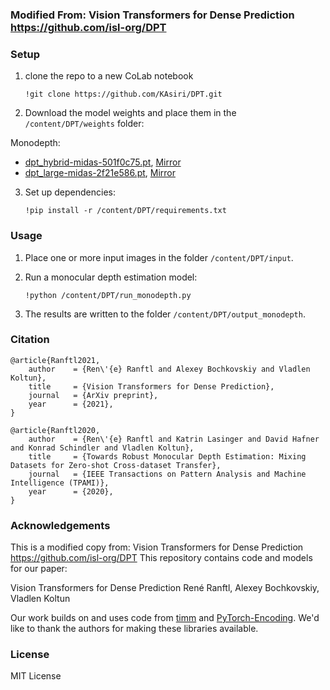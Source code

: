 ### Modified From: Vision Transformers for Dense Prediction https://github.com/isl-org/DPT 

### Setup 


1) clone the repo to a new CoLab notebook

    ```
    !git clone https://github.com/KAsiri/DPT.git
    ```

2) Download the model weights and place them in the `/content/DPT/weights` folder:


Monodepth:
- [dpt_hybrid-midas-501f0c75.pt](https://github.com/intel-isl/DPT/releases/download/1_0/dpt_hybrid-midas-501f0c75.pt), [Mirror](https://drive.google.com/file/d/1dgcJEYYw1F8qirXhZxgNK8dWWz_8gZBD/view?usp=sharing)
- [dpt_large-midas-2f21e586.pt](https://github.com/intel-isl/DPT/releases/download/1_0/dpt_large-midas-2f21e586.pt), [Mirror](https://drive.google.com/file/d/1vnuhoMc6caF-buQQ4hK0CeiMk9SjwB-G/view?usp=sharing)

  
3) Set up dependencies: 

    ```
    !pip install -r /content/DPT/requirements.txt
    ```

### Usage 

1) Place one or more input images in the folder `/content/DPT/input`.

2) Run a monocular depth estimation model:

    ```
    !python /content/DPT/run_monodepth.py
    ```
    
3) The results are written to the folder `/content/DPT/output_monodepth`.


### Citation

```
@article{Ranftl2021,
	author    = {Ren\'{e} Ranftl and Alexey Bochkovskiy and Vladlen Koltun},
	title     = {Vision Transformers for Dense Prediction},
	journal   = {ArXiv preprint},
	year      = {2021},
}
```

```
@article{Ranftl2020,
	author    = {Ren\'{e} Ranftl and Katrin Lasinger and David Hafner and Konrad Schindler and Vladlen Koltun},
	title     = {Towards Robust Monocular Depth Estimation: Mixing Datasets for Zero-shot Cross-dataset Transfer},
	journal   = {IEEE Transactions on Pattern Analysis and Machine Intelligence (TPAMI)},
	year      = {2020},
}
```

### Acknowledgements

This is a modified copy from:
Vision Transformers for Dense Prediction https://github.com/isl-org/DPT 
This repository contains code and models for our paper:

Vision Transformers for Dense Prediction
René Ranftl, Alexey Bochkovskiy, Vladlen Koltun

Our work builds on and uses code from [timm](https://github.com/rwightman/pytorch-image-models) and [PyTorch-Encoding](https://github.com/zhanghang1989/PyTorch-Encoding). We'd like to thank the authors for making these libraries available.

### License 

MIT License 

